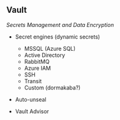 ## Vault

*Secrets Management and Data Encryption*

- Secret engines (dynamic secrets)
    - MSSQL (Azure SQL)
    - Active Directory
    - RabbitMQ
    - Azure IAM
    - SSH
    - Transit
    - Custom (dormakaba?)

- Auto-unseal
- Vault Advisor